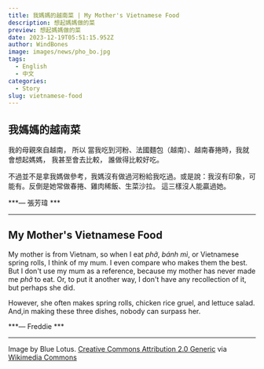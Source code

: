 ```yaml
---
title: 我媽媽的越南菜 | My Mother's Vietnamese Food
description: 想起媽媽做的菜
preview: 想起媽媽做的菜
date: 2023-12-19T05:51:15.952Z
author: WindBones
image: images/news/pho_bo.jpg
tags:
  - English
  - 中文
categories:
  - Story
slug: vietnamese-food
---
```


## 我媽媽的越南菜

我的母親來自越南， 所以 當我吃到河粉、法國麵包（越南）、越南春捲時，我就會想起媽媽， 我甚至會去比較， 誰做得比較好吃。

不過並不是拿我媽做參考，我媽沒有做過河粉給我吃過。或是說：我沒有印象，可能有。反倒是她常做春捲、雞肉稀飯、生菜沙拉。 這三樣沒人能贏過她。

***— 張芳瑋 ***

---

## My Mother's Vietnamese Food

My mother is from Vietnam, so when I eat *phở*, *bánh mì*, or Vietnamese spring rolls, I think of my mum. I even compare who makes them the best. But I don't use my mum as a reference, because my mother has never made me *phở* to eat. Or, to put it another way, I don't have any recollection of it, but perhaps she did. 

However, she often makes spring rolls, chicken rice gruel, and lettuce salad. And,in making these three dishes, nobody can surpass her.

***— Freddie ***

---

Image by Blue Lotus. [Creative Commons Attribution 2.0 Generic](https://creativecommons.org/licenses/by/2.0/deed.en) via [Wikimedia Commons](https://commons.wikimedia.org/wiki/File:Pho_bo.jpg)